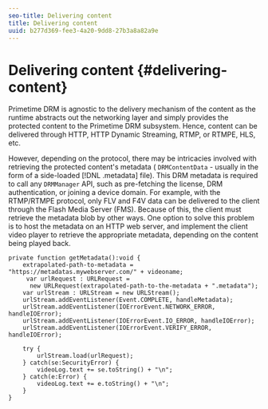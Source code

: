```yaml
---
seo-title: Delivering content
title: Delivering content
uuid: b277d369-fee3-4a20-9dd8-27b3a8a82a9e
---
```


# Delivering content {#delivering-content}

Primetime DRM is agnostic to the delivery mechanism of the content as the runtime abstracts out the networking layer and simply provides the protected content to the Primetime DRM subsystem. Hence, content can be delivered through HTTP, HTTP Dynamic Streaming, RTMP, or RTMPE, HLS, etc.

However, depending on the protocol, there may be intricacies involved with retrieving the protected content's metadata ( `DRMContentData` - usually in the form of a side-loaded [!DNL .metadata] file). This DRM metadata is required to call any `DRMManager` API, such as pre-fetching the license, DRM authentication, or joining a device domain. For example, with the RTMP/RTMPE protocol, only FLV and F4V data can be delivered to the client through the Flash Media Server (FMS). Because of this, the client must retrieve the metadata blob by other ways. One option to solve this problem is to host the metadata on an HTTP web server, and implement the client video player to retrieve the appropriate metadata, depending on the content being played back. 

```
private function getMetadata():void { 
    extrapolated-path-to-metadata = "https://metadatas.mywebserver.com/" + videoname; 
     var urlRequest : URLRequest =  
      new URLRequest(extrapolated-path-to-the-metadata + ".metadata");  
    var urlStream : URLStream = new URLStream();  
    urlStream.addEventListener(Event.COMPLETE, handleMetadata);  
    urlStream.addEventListener(IOErrorEvent.NETWORK_ERROR, handleIOError);  
    urlStream.addEventListener(IOErrorEvent.IO_ERROR, handleIOError);  
    urlStream.addEventListener(IOErrorEvent.VERIFY_ERROR, handleIOError);  
 
    try { 
        urlStream.load(urlRequest);  
    } catch(se:SecurityError) { 
        videoLog.text += se.toString() + "\n";  
    } catch(e:Error) { 
        videoLog.text += e.toString() + "\n";  
    } 
} 

```

